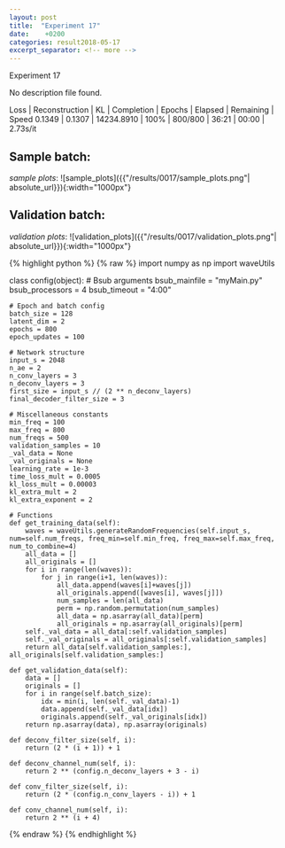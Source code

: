 ```yaml
---
layout: post
title:  "Experiment 17"
date:    +0200
categories: result2018-05-17
excerpt_separator: <!-- more -->
---
```

<!-- more -->

Experiment 17

No description file found.

Loss | Reconstruction | KL | Completion | Epochs | Elapsed | Remaining | Speed
0.1349 | 0.1307 | 14234.8910 | 100% | 800/800 | 36:21 | 00:00 | 2.73s/it

## **Sample batch**:
_sample plots_:
![sample_plots]({{"/results/0017/sample_plots.png"| absolute_url}}){:width="1000px"}


## **Validation batch**:
_validation plots_:
![validation_plots]({{"/results/0017/validation_plots.png"| absolute_url}}){:width="1000px"}



{% highlight python %}
{% raw %}
import numpy as np
import waveUtils


class config(object):
	# Bsub arguments
	bsub_mainfile = "myMain.py"
	bsub_processors = 4
	bsub_timeout = "4:00"

	# Epoch and batch config
	batch_size = 128
	latent_dim = 2
	epochs = 800
	epoch_updates = 100

	# Network structure
	input_s = 2048
	n_ae = 2
	n_conv_layers = 3
	n_deconv_layers = 3
	first_size = input_s // (2 ** n_deconv_layers)
	final_decoder_filter_size = 3

	# Miscellaneous constants
	min_freq = 100
	max_freq = 800
	num_freqs = 500
	validation_samples = 10
	_val_data = None
	_val_originals = None
	learning_rate = 1e-3
	time_loss_mult = 0.0005
	kl_loss_mult = 0.00003
	kl_extra_mult = 2
	kl_extra_exponent = 2

	# Functions
	def get_training_data(self):
		waves = waveUtils.generateRandomFrequencies(self.input_s, num=self.num_freqs, freq_min=self.min_freq, freq_max=self.max_freq, num_to_combine=4)
		all_data = []
		all_originals = []
		for i in range(len(waves)):
			for j in range(i+1, len(waves)):
				all_data.append(waves[i]+waves[j])
				all_originals.append([waves[i], waves[j]])
                num_samples = len(all_data)
                perm = np.random.permutation(num_samples)
                all_data = np.asarray(all_data)[perm]
                all_originals = np.asarray(all_originals)[perm]
		self._val_data = all_data[:self.validation_samples]
		self._val_originals = all_originals[:self.validation_samples]
		return all_data[self.validation_samples:], all_originals[self.validation_samples:]

	def get_validation_data(self):
		data = []
		originals = []
		for i in range(self.batch_size):
			idx = min(i, len(self._val_data)-1)
			data.append(self._val_data[idx])
			originals.append(self._val_originals[idx])
		return np.asarray(data), np.asarray(originals)

	def deconv_filter_size(self, i):
		return (2 * (i + 1)) + 1

	def deconv_channel_num(self, i):
		return 2 ** (config.n_deconv_layers + 3 - i)

	def conv_filter_size(self, i):
		return (2 * (config.n_conv_layers - i)) + 1

	def conv_channel_num(self, i):
		return 2 ** (i + 4)

{% endraw %}
{% endhighlight %}
